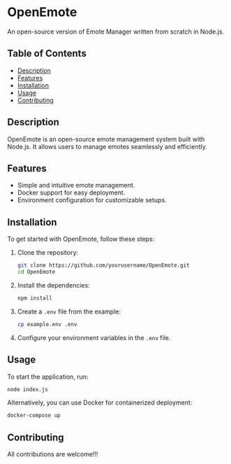 # OpenEmote

An open-source version of Emote Manager written from scratch in Node.js.

## Table of Contents

- [Description](#description)
- [Features](#features)
- [Installation](#installation)
- [Usage](#usage)
- [Contributing](#contributing)

## Description

OpenEmote is an open-source emote management system built with Node.js. It allows users to manage emotes seamlessly and efficiently.

## Features

- Simple and intuitive emote management.
- Docker support for easy deployment.
- Environment configuration for customizable setups.

## Installation

To get started with OpenEmote, follow these steps:

1. Clone the repository:
    ```sh
    git clone https://github.com/yourusername/OpenEmote.git
    cd OpenEmote
    ```

2. Install the dependencies:
    ```sh
    npm install
    ```

3. Create a `.env` file from the example:
    ```sh
    cp example.env .env
    ```

4. Configure your environment variables in the `.env` file.

## Usage

To start the application, run:
```sh
node index.js
```
Alternatively, you can use Docker for containerized deployment:
```sh
docker-compose up
```

## Contributing
All contributions are welcome!!!